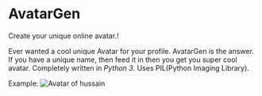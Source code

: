 # AvatarGen
Create your unique online avatar.!

Ever wanted a cool unique Avatar for your profile. AvatarGen is the answer.
If you have a unique name, then feed it in then you get you super cool avatar.
Completely written in _Python 3_. Uses PIL(Python Imaging Library).


Example:
![Avatar of hussain](https://www.dropbox.com/s/347cfdtacitieih/avatar-2015-08-12_21h_19m_55s-500px.png?dl=0)
